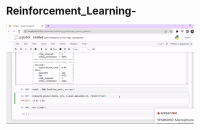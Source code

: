 # Reinforcement_Learning-

![](https://github.com/Neel7317/Reinforcement_Learning-/blob/main/ezgif.com-gif-maker.gif)
